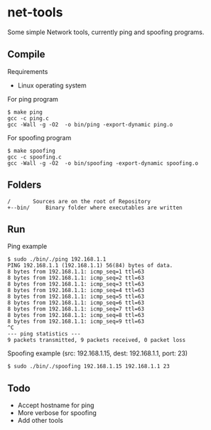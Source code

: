# net-tools
Some simple Network tools, currently ping and spoofing programs.

## Compile

Requirements
- Linux operating system

For ping program
```
$ make ping
gcc -c ping.c
gcc -Wall -g -O2  -o bin/ping -export-dynamic ping.o
```

For spoofing program
```
$ make spoofing
gcc -c spoofing.c
gcc -Wall -g -O2  -o bin/spoofing -export-dynamic spoofing.o
```

## Folders
```
/		Sources are on the root of Repository
+--bin/		Binary folder where executables are written
```

## Run

Ping example
```
$ sudo ./bin/./ping 192.168.1.1
PING 192.168.1.1 (192.168.1.1) 56(84) bytes of data.
8 bytes from 192.168.1.1: icmp_seq=1 ttl=63
8 bytes from 192.168.1.1: icmp_seq=2 ttl=63
8 bytes from 192.168.1.1: icmp_seq=3 ttl=63
8 bytes from 192.168.1.1: icmp_seq=4 ttl=63
8 bytes from 192.168.1.1: icmp_seq=5 ttl=63
8 bytes from 192.168.1.1: icmp_seq=6 ttl=63
8 bytes from 192.168.1.1: icmp_seq=7 ttl=63
8 bytes from 192.168.1.1: icmp_seq=8 ttl=63
8 bytes from 192.168.1.1: icmp_seq=9 ttl=63
^C
--- ping statistics ---
9 packets transmitted, 9 packets received, 0 packet loss
```

Spoofing example (src: 192.168.1.15, dest: 192.168.1.1, port: 23)
```
$ sudo ./bin/./spoofing 192.168.1.15 192.168.1.1 23
```

## Todo

- Accept hostname for ping
- More verbose for spoofing
- Add other tools
